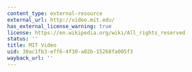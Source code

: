 ```yaml
---
content_type: external-resource
external_url: http://video.mit.edu/
has_external_license_warning: true
license: https://en.wikipedia.org/wiki/All_rights_reserved
status: ''
title: MIT Video
uid: 30ac1fb3-eff6-4f30-a02b-15268fa005f3
wayback_url: ''
---
```


